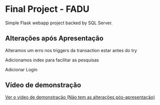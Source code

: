 # Final Project - FADU

Simple Flask webapp project backed by SQL Server.


## Alterações após Apresentação

Alteramos um erro nos triggers da transaction estar antes do try

Adicionamos index para facilitar as pesquisas

Adicionar Login


## Vídeo de demonstração
[Ver o video de demonstração (Não tem as alterações pós-apresentação)](./demo.mp4)




